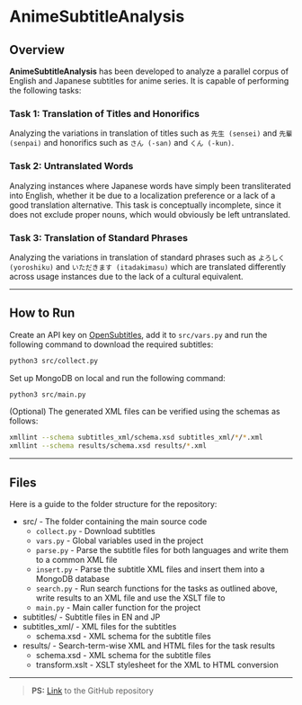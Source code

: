 # AnimeSubtitleAnalysis

## Overview

**AnimeSubtitleAnalysis** has been developed to analyze a parallel corpus of English and Japanese subtitles for anime series. It is capable of performing the following tasks:

### Task 1: Translation of Titles and Honorifics
Analyzing the variations in translation of titles such as `先生 (sensei)` and `先輩 (senpai)` and honorifics such as `さん (-san)` and `くん (-kun)`.

###  Task 2: Untranslated Words
Analyzing instances where Japanese words have simply been transliterated into English, whether it be due to a localization preference or a lack of a good translation alternative. This task is conceptually incomplete, since it does not exclude proper nouns, which would obviously be left untranslated.

### Task 3: Translation of Standard Phrases
Analyzing the variations in translation of standard phrases such as `よろしく (yoroshiku)` and `いただきます (itadakimasu)` which are translated differently across usage instances due to the lack of a cultural equivalent.

---

## How to Run

Create an API key on [OpenSubtitles](https://www.opensubtitles.com), add it to `src/vars.py` and run the following command to download the required subtitles:

```bash
python3 src/collect.py
```

Set up MongoDB on local and run the following command:

```bash
python3 src/main.py
```

(Optional) The generated XML files can be verified using the schemas as follows:

```bash
xmllint --schema subtitles_xml/schema.xsd subtitles_xml/*/*.xml
xmllint --schema results/schema.xsd results/*.xml
```

---

## Files

Here is a guide to the folder structure for the repository:

- src/ - The folder containing the main source code
  * `collect.py` - Download subtitles
  * `vars.py` - Global variables used in the project
  * `parse.py` - Parse the subtitle files for both languages and write them to a common XML file
  * `insert.py` - Parse the subtitle XML files and insert them into a MongoDB database
  * `search.py` - Run search functions for the tasks as outlined above, write results to an XML file and use the XSLT file to
  * `main.py` - Main caller function for the project
- subtitles/ - Subtitle files in EN and JP
- subtitles_xml/ - XML files for the subtitles
  * schema.xsd - XML schema for the subtitle files
- results/ - Search-term-wise XML and HTML files for the task results
  * schema.xsd - XML schema for the subtitle files
  * transform.xslt - XSLT stylesheet for the XML to HTML conversion

---

> **PS:** [Link](https://github.com/R4hu1M5/AnimeSubtitleAnalysis) to the GitHub repository